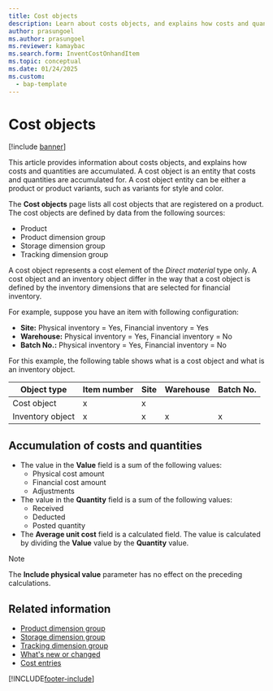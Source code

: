 ```yaml
---
title: Cost objects
description: Learn about costs objects, and explains how costs and quantities are accumulated. A cost object is an entity that costs and quantities are accumulated for.
author: prasungoel
ms.author: prasungoel
ms.reviewer: kamaybac
ms.search.form: InventCostOnhandItem
ms.topic: conceptual
ms.date: 01/24/2025
ms.custom: 
  - bap-template
---
```


# Cost objects

[!include [banner](../includes/banner.md)]

This article provides information about costs objects, and explains how costs and quantities are accumulated. A cost object is an entity that costs and quantities are accumulated for. A cost object entity can be either a product or product variants, such as variants for style and color.  

The **Cost objects** page lists all cost objects that are registered on a product. The cost objects are defined by data from the following sources:

- Product
- Product dimension group
- Storage dimension group
- Tracking dimension group

A cost object represents a cost element of the *Direct material* type only. A cost object and an inventory object differ in the way that a cost object is defined by the inventory dimensions that are selected for financial inventory. 

For example, suppose you have an item with following configuration:

- **Site:** Physical inventory = Yes, Financial inventory = Yes
- **Warehouse:** Physical inventory = Yes, Financial inventory = No
- **Batch No.:** Physical inventory = Yes, Financial inventory = No

For this example, the following table shows what is a cost object and what is an inventory object.

| Object type      | Item number | Site | Warehouse | Batch No. |
|------------------|-------------|------|-----------|-----------|
| Cost object      | x           | x    |           |           |
| Inventory object | x           | x    |  x        | x         |

## Accumulation of costs and quantities

- The value in the **Value** field is a sum of the following values:
    - Physical cost amount
    - Financial cost amount
    - Adjustments
- The value in the **Quantity** field is a sum of the following values:
    - Received
    - Deducted
    - Posted quantity
- The **Average unit cost** field is a calculated field. The value is calculated by dividing the **Value** value by the **Quantity** value.

> [!NOTE]
> The **Include physical value** parameter has no effect on the preceding calculations.

## Related information

- [Product dimension group](/dynamicsax-2012/appuser-itpro/about-product-dimensions)
- [Storage dimension group](/dynamicsax-2012/storage-dimension-groups-form)
- [Tracking dimension group](/dynamicsax-2012/tracking-dimension-groups-form)
- [What's new or changed](../../fin-ops-core/fin-ops/get-started/whats-new-changed.md)
- [Cost entries](cost-entries.md)

[!INCLUDE[footer-include](../../includes/footer-banner.md)]
